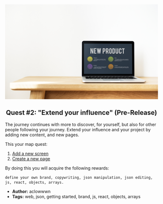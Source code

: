<p align="center">
  <img src ="../img/extend.jpg" />
</p>

<p align="center">
  <h2 align="center"> Quest #2: "Extend your influence" (Pre-Release)</h2>
</p>

The journey continues with more to discover, for yourself, but also for other people following your journey. Extend your influence and your project by adding new content, and new pages.

This your map quest:

1. [Add a new screen](https://github.com/fluidtrends/carmel/tree/challenges-chunk/challenges/extend-your-project/challenge1)
2. [Create a new page](https://github.com/fluidtrends/carmel/tree/challenges-chunk/challenges/extend-your-project/challenge2)

By doing this you will acquire the following rewards:
```$xslt
define your own brand, copywriting, json manipulation, json editing, js, react, objects, arrays. 
```

* **Author:** aclowwwn
* **Tags:** web, json, getting started, brand, js, react, objects, arrays
